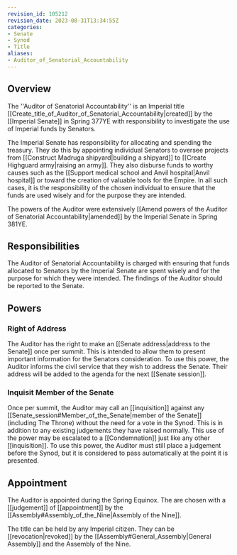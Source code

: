 ```yaml
---
revision_id: 105212
revision_date: 2023-08-31T13:34:55Z
categories:
- Senate
- Synod
- Title
aliases:
- Auditor_of_Senatorial_Accountability
---
```


## Overview
The ''Auditor of Senatorial Accountability'' is an Imperial title [[Create_title_of_Auditor_of_Senatorial_Accountability|created]] by the [[Imperial Senate]] in Spring 377YE with responsibility to investigate the use of Imperial funds by Senators.

The Imperial Senate has responsibility for allocating and spending the treasury. They do this by appointing individual Senators to oversee projects from [[Construct Madruga shipyard|building a shipyard]] to [[Create Highguard army|raising an army]]. They also disburse funds to worthy causes such as the [[Support medical school and Anvil hospital|Anvil hospital]] or toward the creation of valuable tools for the Empire. In all such cases, it is the responsibility of the chosen individual to ensure that the funds are used wisely and for the purpose they are intended.

The powers of the Auditor were extensively [[Amend powers of the Auditor of Senatorial Accountability|amended]] by the Imperial Senate in Spring 381YE.

## Responsibilities
The Auditor of Senatorial Accountability is charged with ensuring that funds allocated to Senators by the Imperial Senate are spent wisely and for the purpose for which they were intended. The findings of the Auditor should be reported to the Senate.

## Powers
### Right of Address
The Auditor has the right to make an [[Senate address|address to the Senate]] once per summit. This is intended to allow them to present important information for the Senators consideration. To use this power, the Auditor informs the civil service that they wish to address the Senate. Their address will be added to the agenda for the next [[Senate session]].

### Inquisit Member of the Senate
Once per summit, the Auditor may call an [[inquisition]] against any [[Senate_session#Member_of_the_Senate|member of the Senate]] (including The Throne) without the need for a vote in the Synod. This is in addition to any existing judgements they have raised normally. This use of the power may be escalated to a [[Condemnation]] just like any other [[inquisition]]. To use this power, the Auditor must still place a judgement before the Synod, but it is considered to pass automatically at the point it is presented.

## Appointment
The Auditor is appointed during the Spring Equinox. The are chosen with a [[judgement]] of [[appointment]] by the [[Assembly#Assembly_of_the_Nine|Assembly of the Nine]]. 

The title can be held by any Imperial citizen. They can be [[revocation|revoked]] by the [[Assembly#General_Assembly|General Assembly]] and the Assembly of the Nine.




